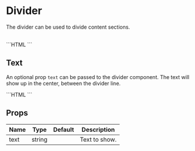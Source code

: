 # Divider

The divider can be used to divide content sections.

<br />

<FLDivider style="margin: 32px 0;" />

<SourceCode>
```HTML
<FLDivider />
```
</SourceCode>

## Text

An optional prop `text` can be passed to the divider component. The text will show up in the center, between the divider line.

<FLDivider text="This is some text!" style="margin: 32px 0;" />

<SourceCode>
```HTML
<FLDivider text="This is some text!" />
```
</SourceCode>

## Props

| Name | Type   | Default | Description   |
| ---- | ------ | ------- | ------------- |
| text | string |         | Text to show. |

<style lang="scss" scoped>
.bulletin {
  margin-top: 8px;
  &.bulletin--color-green {
    background-color: #10b877;
  }
}
</style>
